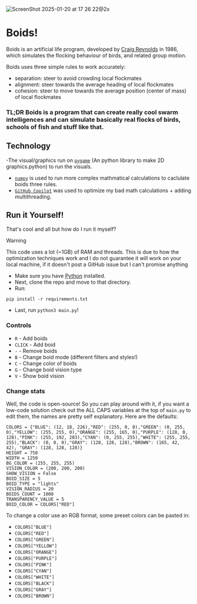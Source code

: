 ![ScreenShot 2025-01-20 at 17 26 22@2x](https://github.com/user-attachments/assets/3573a122-e996-4762-95b3-fc6d6a62ec27)

# Boids!
Boids is an artificial life program, developed by [Craig Reynolds](https://www.red3d.com/cwr/) in 1986, which simulates the flocking behaviour of birds, and related group motion.

Boids uses three simple rules to work accurately:
- separation: steer to avoid crowding local flockmates
- alignment: steer towards the average heading of local flockmates
- cohesion: steer to move towards the average position (center of mass) of local flockmates

### TL;DR Boids is a program that can create really cool swarm intelligences and can simulate basically real flocks of birds, schools of fish and stuff like that.

## Technology
-The visual/graphics run on [`pygame`](https://pygame.org) (An python library to make 2D graphics.python) to run the visuals. 
- [`numpy`](https://numpy.org/) is used to run more complex mathmatical calculations to caclulate boids three rules.
- [`GitHub Copilot`](https://github.com/features/copilot) was used to optimize my bad math calculations + adding multithreading.

## Run it Yourself!
That's cool and all but how do I run it myself?
> [!WARNING]
> This code uses a lot (~1GB) of RAM and threads. This is due to how the optimization techniques work and I do not guarantee it will work on your local machine, if it doesn't post a GitHub issue but I can't promise anything
- Make sure you have [Python](https://www.python.org/) installed.
- Next, clone the repo and move to that directory.
- Run: 
```
pip install -r requirements.txt
```
- Last, run `python3 main.py`!

### Controls
- `R` - Add boids
- `CLICK` - Add boid
- `-` - Remove boids
- `B` - Change boid mode (different filters and styles!)
- `C` - Change color of boids
- `G` - Change boid vision type
- `V` - Show boid vision

### Change stats
Well, the code is open-source! So you can play around with it, if you want a low-code solution check out the ALL CAPS variables at the top of `main.py` to edit them, the names are pretty self explanatory. Here are the defaults:
```
COLORS = {"BLUE": (12, 18, 226),"RED": (255, 0, 0),"GREEN": (0, 255, 0),"YELLOW": (255, 255, 0),"ORANGE": (255, 165, 0),"PURPLE": (128, 0, 128),"PINK": (255, 192, 203),"CYAN": (0, 255, 255),"WHITE": (255, 255, 255),"BLACK": (0, 0, 0),"GRAY": (128, 128, 128),"BROWN": (165, 42, 42), "GRAY": (128, 128, 128)}
HEIGHT = 750
WIDTH = 1250
BG_COLOR = (255, 255, 255)
VISION_COLOR = (200, 200, 200)
SHOW_VISION = False
BOID_SIZE = 5
BOID_TYPE = "lights"
VISION_RADIUS = 20
BOIDS_COUNT = 1000
TRANSPARENCY_VALUE = 5
BOID_COLOR = COLORS["RED"]
```
To change a color use an RGB format, some preset colors can be pasted in:
- `COLORS["BLUE"]`
- `COLORS["RED"]`
- `COLORS["GREEN"]`
- `COLORS["YELLOW"]`
- `COLORS["ORANGE"]`
- `COLORS["PURPLE"]`
- `COLORS["PINK"]`
- `COLORS["CYAN"]`
- `COLORS["WHITE"]`
- `COLORS["BLACK"]`
- `COLORS["GRAY"]`
- `COLORS["BROWN"]`